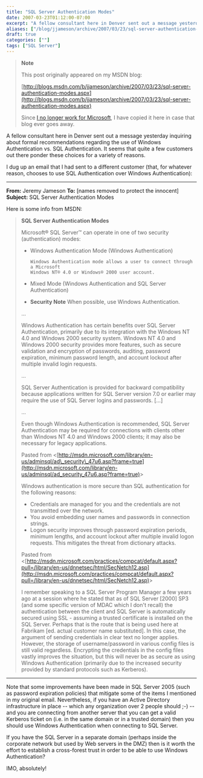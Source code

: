 ```yaml
---
title: "SQL Server Authentication Modes"
date: 2007-03-23T01:12:00-07:00
excerpt: "A fellow consultant here in Denver sent out a message yesterday inquiring about formal recommendations regarding the use of Windows Authentication vs. SQL Authentication. It seems that quite a few customers out there ponder these choices for a variety..."
aliases: ["/blog/jjameson/archive/2007/03/23/sql-server-authentication-modes.aspx"]
draft: true
categories: [""]
tags: ["SQL Server"]
---
```


> **Note**
>
> This post originally appeared on my MSDN blog:
>
> [http://blogs.msdn.com/b/jjameson/archive/2007/03/23/sql-server-authentication-modes.aspx](http://blogs.msdn.com/b/jjameson/archive/2007/03/23/sql-server-authentication-modes.aspx)
>
> Since
> [I no longer work for Microsoft](/blog/jjameson/2011/09/02/last-day-with-microsoft), I have copied it here in case that
> blog ever goes away.

A fellow consultant here in Denver sent out a message yesterday inquiring
about formal recommendations regarding the use of Windows Authentication vs.
SQL Authentication. It seems that quite a few customers out there ponder these
choices for a variety of reasons.

I dug up an email that I had sent to a different customer (that, for whatever
reason, chooses to use SQL Authentication over Windows Authentication):

***


**From:** Jeremy Jameson
**To:** [names removed to protect the innocent]
**Subject:** SQL Server Authentication Modes

Here is some info from MSDN:

> **SQL Server Authentication Modes**
>
> Microsoft® SQL Server™ can operate in one of two security (authentication)
> modes:
>
> - Windows Authentication Mode (Windows Authentication)
>   
>       Windows Authentication mode allows a user to connect through a Microsoft 
>       Windows NT® 4.0 or Windows® 2000 user account.
>
> - Mixed Mode (Windows Authentication and SQL Server Authentication)
>
> - **Security Note** When possible, use Windows Authentication.
>
> ...
>
> Windows Authentication has certain benefits over SQL Server Authentication,
> primarily due to its integration with the Windows NT 4.0 and Windows 2000
> security system. Windows NT 4.0 and Windows 2000 security provides more
> features, such as secure validation and encryption of passwords, auditing,
> password expiration, minimum password length, and account lockout after
> multiple invalid login requests.
>
> ...
>
> SQL Server Authentication is provided for backward compatibility because
> applications written for SQL Server version 7.0 or earlier may require the
> use of SQL Server logins and passwords. [...]
>
> ...
>
> Even though Windows Authentication is recommended, SQL Server Authentication
> may be required for connections with clients other than Windows NT 4.0 and
> Windows 2000 clients; it may also be necessary for legacy applications.
>
> Pasted from &lt;[http://msdn.microsoft.com/library/en-us/adminsql/ad\_security\_47u6.asp?frame=true](http://msdn.microsoft.com/library/en-us/adminsql/ad_security_47u6.asp?frame=true)&gt;
>
> Windows authentication is more secure than SQL authentication for the
> following reasons:
>
> - Credentials are managed for you and the credentials are not transmitted
>   over the network.
> - You avoid embedding user names and passwords in connection strings.
> - Logon security improves through password expiration periods, minimum
>   lengths, and account lockout after multiple invalid logon requests.
>   This mitigates the threat from dictionary attacks.
>
> Pasted from &lt;[http://msdn.microsoft.com/practices/compcat/default.aspx?pull=/library/en-us/dnnetsec/html/SecNetch12.asp](http://msdn.microsoft.com/practices/compcat/default.aspx?pull=/library/en-us/dnnetsec/html/SecNetch12.asp)&gt;
>
> I remember speaking to a SQL Server Program Manager a few years ago at
> a session where he stated that as of SQL Server [2000] SP3 (and some specific
> version of MDAC which I don't recall) the authentication between the client
> and SQL Server is automatically secured using SSL - assuming a trusted certificate
> is installed on the SQL Server. Perhaps that is the route that is being
> used here at Fabrikam [ed. actual customer name substituted]. In this case,
> the argument of sending credentials in clear text no longer applies. However,
> the storage of username/password in various config files is still valid
> regardless. Encrypting the credentials in the config files vastly improves
> the situation, but this will never be as secure as using Windows Authentication
> (primarily due to the increased security provided by standard protocols
> such as Kerberos).

***


Note that some improvements have been made in SQL Server 2005 (such as password
expiration policies) that mitigate some of the items I mentioned in my original
email. Nevertheless, if you have an Active Directory infrastructure in place
-- which any organization over 2 people should ;-) -- and you are connecting
from another server that you can get a valid Kerberos ticket on (i.e. in the
same domain or in a trusted domain) then you should use Windows Authentication
when connecting to SQL Server.

If you have the SQL Server in a separate domain (perhaps inside the corporate
network but used by Web servers in the DMZ) then is it worth the effort to establish
a cross-forest trust in order to be able to use Windows Authentication?

IMO, absolutely!

